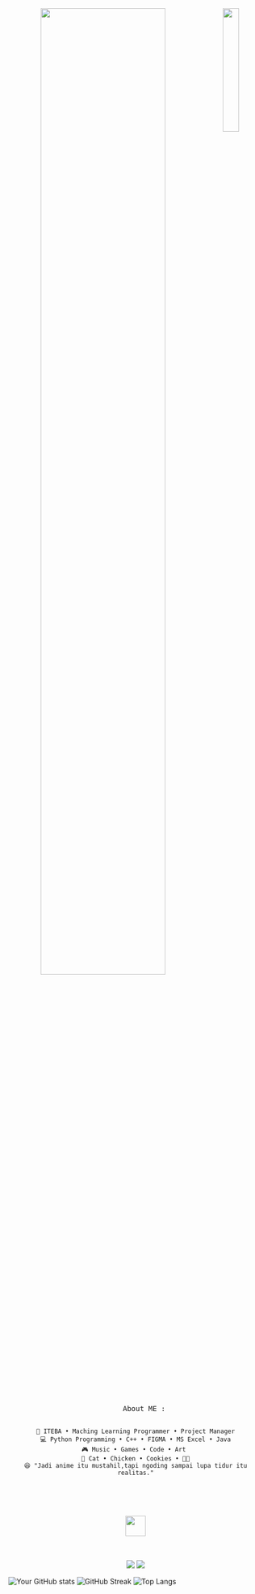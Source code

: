 
<div align="center">
<img src="https://github.com/innng/innng/assets/26755058/5e0ce0fb-c544-4f8c-a307-5849165746d0" width="25%" align="right" />
<img src="https://readme-typing-svg.demolab.com?font=Inconsolata&weight=500&size=50&duration=4000&pause=300&color=A7A459&center=true&vCenter=true&multiline=true&repeat=false&random=false&width=1300&height=140&lines=Hello+hello;I'm+Andhika Laksmana%2C+a+Programmer+and+Cool+guy+%E2%9C%A9" width="70%" />
<br><br>
<pre>
    About ME :
    
    💼 ITEBA • Maching Learning Programmer • Project Manager
    💻 Python Programming • C++ • FIGMA • MS Excel • Java
    🎮 Music • Games • Code • Art 
    🐾 Cat • Chicken • Cookies • 🐤🐥
    😆 "Jadi anime itu mustahil,tapi ngoding sampai lupa tidur itu realitas."
</pre>
<br><br>
<img src="https://raw.githubusercontent.com/innng/innng/master/assets/kyubey.gif" height="40" />
<br><br><br>
    
[![](https://img.shields.io/badge/linkedin-0a66c2)](https://www.linkedin.com/in/andhika-laksmana-putra-alka-ab06b4344/)
[![](https://img.shields.io/badge/instagram-6364ff)](https://www.instagram.com/dykaalka/)
</div>

![Your GitHub stats](https://github-readme-stats.vercel.app/api?username=MunMunDyka&show_icons=true&theme=radical)
![GitHub Streak](https://github-readme-streak-stats.herokuapp.com/?user=MunMunDyka&theme=radical)
![Top Langs](https://github-readme-stats.vercel.app/api/top-langs/?username=MunMunDyka&layout=compact&theme=radical)

